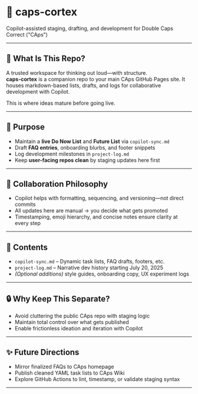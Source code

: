 # 🧠 caps-cortex  
Copilot-assisted staging, drafting, and development for Double Caps Correct ("CAps")

---

## 🧩 What Is This Repo?  
A trusted workspace for thinking out loud—with structure.  
**caps-cortex** is a companion repo to your main CAps GitHub Pages site. It houses markdown-based lists, drafts, and logs for collaborative development with Copilot.

This is where ideas mature before going live.

---

## 🎯 Purpose  
- Maintain a **live Do Now List** and **Future List** via `copilot-sync.md`  
- Draft **FAQ entries**, onboarding blurbs, and footer snippets  
- Log development milestones in `project-log.md`  
- Keep **user-facing repos clean** by staging updates here first  

---

## 🤝 Collaboration Philosophy  
- Copilot helps with formatting, sequencing, and versioning—not direct commits  
- All updates here are manual → you decide what gets promoted  
- Timestamping, emoji hierarchy, and concise notes ensure clarity at every step  

---

## 📄 Contents  
- `copilot-sync.md` – Dynamic task lists, FAQ drafts, footers, etc.  
- `project-log.md` – Narrative dev history starting July 20, 2025  
- _(Optional additions)_ style guides, onboarding copy, UX experiment logs  

---

## 🔒 Why Keep This Separate?  
- Avoid cluttering the public CAps repo with staging logic  
- Maintain total control over what gets published  
- Enable frictionless ideation and iteration with Copilot  

---

## ✨ Future Directions  
- Mirror finalized FAQs to CAps homepage  
- Publish cleaned YAML task lists to CAps Wiki  
- Explore GitHub Actions to lint, timestamp, or validate staging syntax

---
